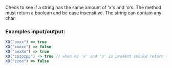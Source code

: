 Check to see if a string has the same amount of 'x's and 'o's. The method must return a boolean and be case insensitive. The string can contain any char.

### Examples input/output:

```javascript
XO("ooxx") => true
XO("xooxx") => false
XO("ooxXm") => true
XO("zpzpzpp") => true // when no 'x' and 'o' is present should return true
XO("zzoo") => false
```
